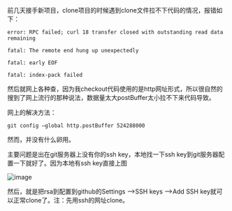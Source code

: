 前几天接手新项目，clone项目的时候遇到clone文件拉不下代码的情况，报错如下：

```
error: RPC failed; curl 18 transfer closed with outstanding read data remaining

fatal: The remote end hung up unexpectedly

fatal: early EOF

fatal: index-pack failed
```

然后就网上各种查，因为我checkout代码使用的是http网址形式，所以很自然的搜到了网上流行的那种说法，数据量太大postBuffer太小拉不下来代码导致。

网上的解决方法：

```
git config –global http.postBuffer 524288000
```

然而，并没有什么卵用。

主要问题是出在git服务器上没有你的ssh key，本地找一下ssh key到git服务器配置一下就好了。因为本地有ssh key直接上图



![image](https://github.com/code1303009/learning-recording/raw/master/git%E7%9B%B8%E5%85%B3/images/查找本地ssh-rsa.png)

然后，就是把rsa到配置到github的Settings -->SSH keys -->Add SSH key就可以正常clone了。注：先用ssh的网址clone。
